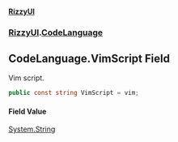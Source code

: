 #### [RizzyUI](index 'index')
### [RizzyUI](RizzyUI 'RizzyUI').[CodeLanguage](RizzyUI.CodeLanguage 'RizzyUI.CodeLanguage')

## CodeLanguage.VimScript Field

Vim script.

```csharp
public const string VimScript = vim;
```

#### Field Value
[System.String](https://docs.microsoft.com/en-us/dotnet/api/System.String 'System.String')